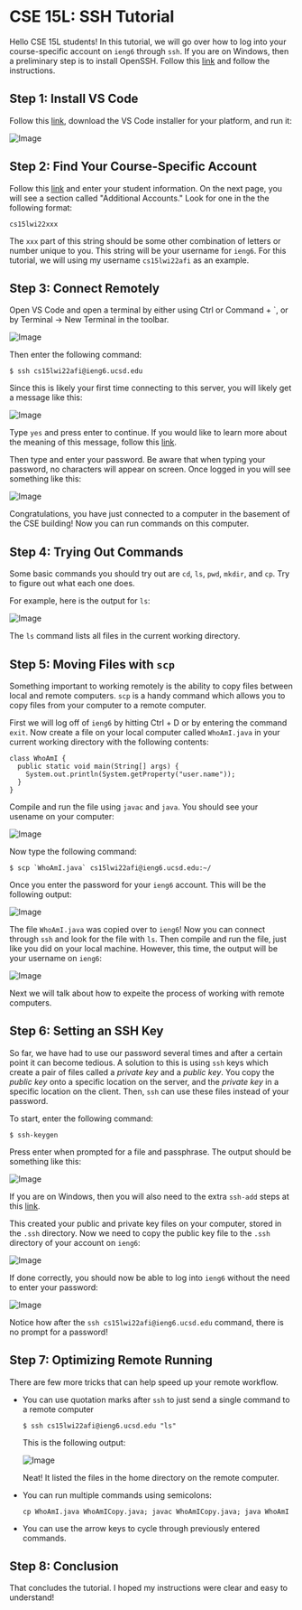 # CSE 15L: SSH Tutorial

Hello CSE 15L students! In this tutorial, we will go over how to log into your course-specific account on `ieng6` through `ssh`. If you are on Windows, then a preliminary step is to install OpenSSH. Follow this [link](https://docs.microsoft.com/en-us/windows-server/administration/openssh/openssh_install_firstuse) and follow the instructions. 

## Step 1: Install VS Code

Follow this [link](https://code.visualstudio.com/), download the VS Code installer for your platform, and run it:

![Image](./step1.PNG)

## Step 2: Find Your Course-Specific Account

Follow this [link](https://sdacs.ucsd.edu/~icc/index.php) and enter your student information. On the next page, you will see a section called "Additional Accounts." Look for one in the the following format: 

```
cs15lwi22xxx
```

The `xxx` part of this string should be some other combination of letters or number unique to you. This string will be your username for `ieng6`. For this tutorial, we will using my username `cs15lwi22afi` as an example. 

## Step 3: Connect Remotely 

Open VS Code and open a terminal by either using Ctrl or Command + `, or by Terminal → New Terminal in the toolbar. 

![Image](./step3a.png)

Then enter the following command:

```
$ ssh cs15lwi22afi@ieng6.ucsd.edu
```

Since this is likely your first time connecting to this server, you will likely get a message like this: 

![Image](./step3b.png)

Type `yes` and press enter to continue. If you would like to learn more about the meaning of this message, follow this [link](https://superuser.com/questions/421074/ssh-the-authenticity-of-host-host-cant-be-established/421084#421084). 

Then type and enter your password. Be aware that when typing your password, no characters will appear on screen. Once logged in you will see something like this: 

![Image](./step3c.png)

Congratulations, you have just connected to a computer in the basement of the CSE building! Now you can run commands on this computer. 

## Step 4: Trying Out Commands

Some basic commands you should try out are `cd`, `ls`, `pwd`, `mkdir`, and `cp`. Try to figure out what each one does. 

For example, here is the output for `ls`:

![Image](./step4a.png)

The `ls` command lists all files in the current working directory. 

## Step 5: Moving Files with `scp`

Something important to working remotely is the ability to copy files between local and remote computers. `scp` is a handy command which allows you to copy files from your computer to a remote computer. 

First we will log off of `ieng6` by hitting Ctrl + D or by entering the command `exit`. Now create a file on your local computer called `WhoAmI.java` in your current working directory with the following contents:

```
class WhoAmI {
  public static void main(String[] args) {
    System.out.println(System.getProperty("user.name"));
  }
}
```

Compile and run the file using `javac` and `java`. You should see your usename on your computer: 

![Image](./step5a.png)

Now type the following command: 

```
$ scp `WhoAmI.java` cs15lwi22afi@ieng6.ucsd.edu:~/
```

Once you enter the password for your `ieng6` account. This will be the following output:

![Image](./step5b.png)

The file `WhoAmI.java` was copied over to `ieng6`! Now you can connect through `ssh` and look for the file with `ls`. Then compile and run the file, just like you did on your local machine. However, this time, the output will be your username on `ieng6`:

![Image](./step5c.png)

Next we will talk about how to expeite the process of working with remote computers. 

## Step 6: Setting an SSH Key

So far, we have had to use our password several times and after a certain point it can become tedious. A solution to this is using `ssh` keys which create a pair of files called a *private key* and a *public key*. You copy the *public key* onto a specific location on the server, and the *private key* in a specific location on the client. Then, `ssh` can use these files instead of your password. 

To start, enter the following command: 

```
$ ssh-keygen
```

Press enter when prompted for a file and passphrase. The output should be something like this:

![Image](./step6a.png)

If you are on Windows, then you will also need to the extra `ssh-add` steps at this [link](https://docs.microsoft.com/en-us/windows-server/administration/openssh/openssh_keymanagement#user-key-generation).

This created your public and private key files on your computer, stored in the `.ssh` directory. Now we need to copy the public key file to the `.ssh` directory of your account on `ieng6`:

![Image](./step6b.png)

If done correctly, you should now be able to log into `ieng6` without the need to enter your password:

![Image](./step6c.png)

Notice how after the `ssh cs15lwi22afi@ieng6.ucsd.edu` command, there is no prompt for a password! 

## Step 7: Optimizing Remote Running

There are few more tricks that can help speed up your remote workflow. 

* You can use quotation marks after `ssh` to just send a single command to a remote computer

    ```
    $ ssh cs15lwi22afi@ieng6.ucsd.edu "ls"
    ```

    This is the following output: 

    ![Image](./step7a.png)

    Neat! It listed the files in the home directory on the remote computer. 

* You can run multiple commands using semicolons:

    ```
    cp WhoAmI.java WhoAmICopy.java; javac WhoAmICopy.java; java WhoAmI
    ```

* You can use the arrow keys to cycle through previously entered commands. 

## Step 8: Conclusion

That concludes the tutorial. I hoped my instructions were clear and easy to understand! 
